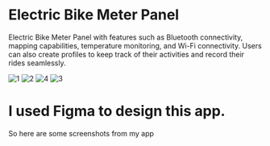 # Electric Bike Meter Panel

Electric Bike Meter Panel with features such as Bluetooth connectivity, mapping capabilities, temperature monitoring, and Wi-Fi connectivity. Users can also create profiles to keep track of their activities and record their rides seamlessly.

![1](https://github.com/HDhananjaya/MeterPanelEbikeDisplay/assets/84009742/1c3c7139-3af9-40ff-8b8f-ccff3819a99e)
![2](https://github.com/HDhananjaya/MeterPanelEbikeDisplay/assets/84009742/fd06dff7-afac-4739-b3f0-3d4529dccfff)
![4](https://github.com/HDhananjaya/MeterPanelEbikeDisplay/assets/84009742/02cb143b-c584-4056-9f57-9007fc70feda)
![3](https://github.com/HDhananjaya/MeterPanelEbikeDisplay/assets/84009742/294fd8c7-c6ca-42f7-9582-bc444e2ae6a6)

# I used Figma to design this app.
So here are some screenshots from my app
